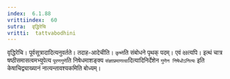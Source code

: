 ```yaml
---
index:  6.1.88
vrittiindex:  60
sutra:  वृद्धिरेचि
vritti:  tattvabodhini 
---
```


वृद्धिरेचि। पूर्वसूत्रादादित्यनुवर्तते। तदाह-आदेचीति। `कृष्णे`ति संबोधने पृथक् पदम्। एवं `देवे`त्यपि। इत्थं चात्र षष्ठीसमासत्वमभ्युपेत्य `पूरणगुणे`ति निषेधमाशङ्क्य `संज्ञाप्रमाणत्वा`दित्यादिनिर्देशेन `गुणेन निषेधोऽनित्यः` इति केषाचिद्व्याख्यानं नात्यन्तावश्यकमिति बोध्यम्।

